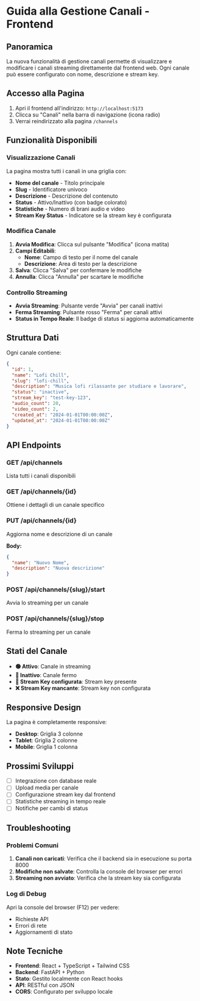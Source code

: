 # Guida alla Gestione Canali - Frontend

## Panoramica

La nuova funzionalità di gestione canali permette di visualizzare e modificare i canali streaming direttamente dal frontend web. Ogni canale può essere configurato con nome, descrizione e stream key.

## Accesso alla Pagina

1. Apri il frontend all'indirizzo: `http://localhost:5173`
2. Clicca su "Canali" nella barra di navigazione (icona radio)
3. Verrai reindirizzato alla pagina `/channels`

## Funzionalità Disponibili

### Visualizzazione Canali

La pagina mostra tutti i canali in una griglia con:

- **Nome del canale** - Titolo principale
- **Slug** - Identificatore univoco
- **Descrizione** - Descrizione del contenuto
- **Status** - Attivo/Inattivo (con badge colorato)
- **Statistiche** - Numero di brani audio e video
- **Stream Key Status** - Indicatore se la stream key è configurata

### Modifica Canale

1. **Avvia Modifica**: Clicca sul pulsante "Modifica" (icona matita)
2. **Campi Editabili**:
   - **Nome**: Campo di testo per il nome del canale
   - **Descrizione**: Area di testo per la descrizione
3. **Salva**: Clicca "Salva" per confermare le modifiche
4. **Annulla**: Clicca "Annulla" per scartare le modifiche

### Controllo Streaming

- **Avvia Streaming**: Pulsante verde "Avvia" per canali inattivi
- **Ferma Streaming**: Pulsante rosso "Ferma" per canali attivi
- **Status in Tempo Reale**: Il badge di status si aggiorna automaticamente

## Struttura Dati

Ogni canale contiene:

```json
{
  "id": 1,
  "name": "Lofi Chill",
  "slug": "lofi-chill", 
  "description": "Musica lofi rilassante per studiare e lavorare",
  "status": "inactive",
  "stream_key": "test-key-123",
  "audio_count": 20,
  "video_count": 2,
  "created_at": "2024-01-01T00:00:00Z",
  "updated_at": "2024-01-01T00:00:00Z"
}
```

## API Endpoints

### GET /api/channels
Lista tutti i canali disponibili

### GET /api/channels/{id}
Ottiene i dettagli di un canale specifico

### PUT /api/channels/{id}
Aggiorna nome e descrizione di un canale

**Body:**
```json
{
  "name": "Nuovo Nome",
  "description": "Nuova descrizione"
}
```

### POST /api/channels/{slug}/start
Avvia lo streaming per un canale

### POST /api/channels/{slug}/stop
Ferma lo streaming per un canale

## Stati del Canale

- **🟢 Attivo**: Canale in streaming
- **🔴 Inattivo**: Canale fermo
- **🔑 Stream Key configurata**: Stream key presente
- **❌ Stream Key mancante**: Stream key non configurata

## Responsive Design

La pagina è completamente responsive:
- **Desktop**: Griglia 3 colonne
- **Tablet**: Griglia 2 colonne  
- **Mobile**: Griglia 1 colonna

## Prossimi Sviluppi

- [ ] Integrazione con database reale
- [ ] Upload media per canale
- [ ] Configurazione stream key dal frontend
- [ ] Statistiche streaming in tempo reale
- [ ] Notifiche per cambi di status

## Troubleshooting

### Problemi Comuni

1. **Canali non caricati**: Verifica che il backend sia in esecuzione su porta 8000
2. **Modifiche non salvate**: Controlla la console del browser per errori
3. **Streaming non avviato**: Verifica che la stream key sia configurata

### Log di Debug

Apri la console del browser (F12) per vedere:
- Richieste API
- Errori di rete
- Aggiornamenti di stato

## Note Tecniche

- **Frontend**: React + TypeScript + Tailwind CSS
- **Backend**: FastAPI + Python
- **Stato**: Gestito localmente con React hooks
- **API**: RESTful con JSON
- **CORS**: Configurato per sviluppo locale 